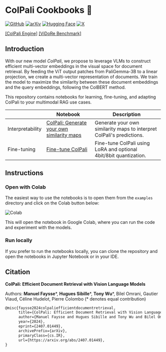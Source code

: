 # ColPali Cookbooks 👀

[![GitHub](https://img.shields.io/badge/ColPali_Cookbooks-100000?style=for-the-badge&logo=github&logoColor=white)](https://github.com/tonywu71/colpali-cookbooks)
[![arXiv](https://img.shields.io/badge/arXiv-2407.01449-b31b1b.svg?style=for-the-badge)](https://arxiv.org/abs/2407.01449)
[![Hugging Face](https://img.shields.io/badge/Vidore-FFD21E?style=for-the-badge&logo=huggingface&logoColor=000)](https://huggingface.co/vidore)
[![X](https://img.shields.io/badge/Thread-%23000000?style=for-the-badge&logo=X&logoColor=white)](https://x.com/tonywu_71/status/1809183824464560138)

[[ColPali Engine]](https://github.com/illuin-tech/colpali)
[[ViDoRe Benchmark]](https://github.com/illuin-tech/vidore-benchmark)

## Introduction

With our new model *ColPali*, we propose to leverage VLMs to construct efficient multi-vector embeddings in the visual space for document retrieval. By feeding the ViT output patches from PaliGemma-3B to a linear projection, we create a multi-vector representation of documents. We train the model to maximize the similarity between these document embeddings and the query embeddings, following the ColBERT method.

This repository contains notebooks for learning, fine-tuning, and adapting ColPali to your multimodal RAG use cases.

|                  | Notebook                                                     | Description                                                  |
| ---------------- | ------------------------------------------------------------ | ------------------------------------------------------------ |
| Interpretability | [ColPali: Generate your own similarity maps](https://github.com/tonywu71/colpali-cookbooks/blob/b7a0798cbb8e4f1f6223f9c3b7dac2172b1b6ce1/examples/gen_colpali_similarity_maps.ipynb) | Generate your own similarity maps to interpret ColPali's predictions. |
| Fine-tuning      | [Fine-tune ColPali](https://github.com/tonywu71/colpali-cookbooks/blob/main/examples/finetune_colpali.ipynb) | Fine-tune ColPali using LoRA and optional 4bit/8bit quantization. |

## Instructions

### Open with Colab

The easiest way to use the notebooks is to open them from the `examples` directory and click on the Colab button below:

![Colab](https://img.shields.io/badge/Open_in_Colab-F9AB00?logo=googlecolab&logoColor=fff&style=for-the-badge)

This will open the notebook in Google Colab, where you can run the code and experiment with the models.

### Run locally

If you prefer to run the notebooks locally, you can clone the repository and open the notebooks in Jupyter Notebook or in your IDE.

## Citation

**ColPali: Efficient Document Retrieval with Vision Language Models**  

Authors: **Manuel Faysse**\*, **Hugues Sibille**\*, **Tony Wu**\*, Bilel Omrani, Gautier Viaud, Céline Hudelot, Pierre Colombo (\* denotes equal contribution)

```latex
@misc{faysse2024colpaliefficientdocumentretrieval,
      title={ColPali: Efficient Document Retrieval with Vision Language Models}, 
      author={Manuel Faysse and Hugues Sibille and Tony Wu and Bilel Omrani and Gautier Viaud and Céline Hudelot and Pierre Colombo},
      year={2024},
      eprint={2407.01449},
      archivePrefix={arXiv},
      primaryClass={cs.IR},
      url={https://arxiv.org/abs/2407.01449}, 
}
```
